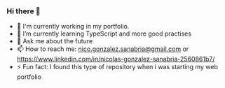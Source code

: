 ### Hi there 👋

- 👷 I'm currently working in my portfolio.
- 🌱 I’m currently learning TypeScript and more good practises
- 💬 Ask me about the future
- 📫 How to reach me: nico.gonzalez.sanabria@gmail.com or https://www.linkedin.com/in/nicolas-gonzalez-sanabria-2560861b7/
- ⚡ Fun fact: I found this type of repository when i was starting my web portfolio
